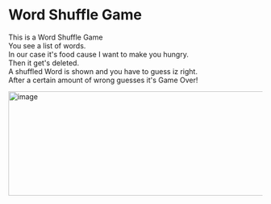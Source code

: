 # Word Shuffle Game

This is a Word Shuffle Game<br>
You see a list of words.<br>
In our case it's food cause I want to make you hungry.<br>
Then it get's deleted.<br>
A shuffled Word is shown and you have to guess iz right.<br>
After a certain amount of wrong guesses it's Game Over!<br>

<img width="753" height="207" alt="image" src="https://github.com/user-attachments/assets/b4ccb242-cec4-4b71-bfd5-3587c690d4a9" />


